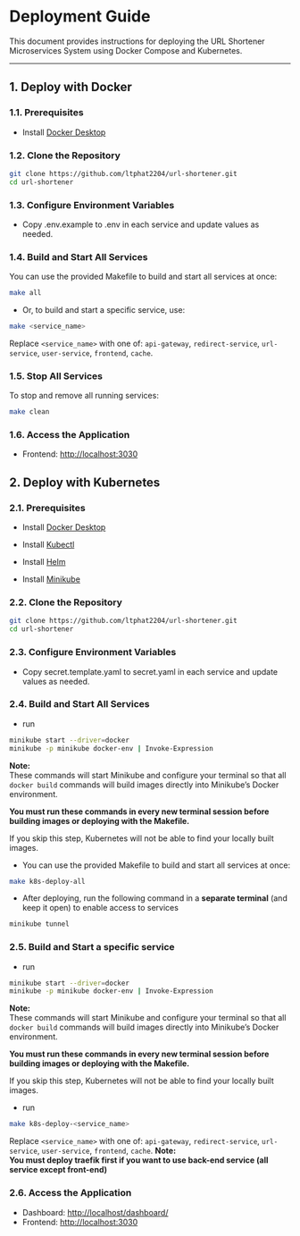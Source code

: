 # Deployment Guide

This document provides instructions for deploying the URL Shortener Microservices System using Docker Compose and Kubernetes.

---

## 1. Deploy with Docker

### 1.1. Prerequisites
- Install [Docker Desktop](https://docs.docker.com/compose/install/)

### 1.2. Clone the Repository

```sh
git clone https://github.com/ltphat2204/url-shortener.git
cd url-shortener
```

### 1.3. Configure Environment Variables

- Copy .env.example to .env in each service and update values as needed.

### 1.4. Build and Start All Services

You can use the provided Makefile to build and start all services at once:

```sh
make all
```

- Or, to build and start a specific service, use:

```sh
make <service_name>
```

Replace `<service_name>` with one of: `api-gateway`, `redirect-service`, `url-service`, `user-service`, `frontend`, `cache`.

### 1.5. Stop All Services

To stop and remove all running services:

```sh
make clean
```
### 1.6. Access the Application

- Frontend: [http://localhost:3030](http://localhost:3030)

## 2. Deploy with Kubernetes
### 2.1. Prerequisites
- Install [Docker Desktop](https://docs.docker.com/compose/install/)

- Install [Kubectl](https://kubernetes.io/docs/tasks/tools/install-kubectl-windows/#install-kubectl-binary-on-windows-via-direct-download-or-curl)

- Install [Helm](https://github.com/helm/helm/releases) 

- Install [Minikube](https://github.com/kubernetes/minikube/releases/tag/v1.36.0)

### 2.2. Clone the Repository

```sh
git clone https://github.com/ltphat2204/url-shortener.git
cd url-shortener
```

### 2.3. Configure Environment Variables

- Copy secret.template.yaml to secret.yaml in each service  and update values as needed.

### 2.4. Build and Start All Services
- run 
```sh
minikube start --driver=docker
minikube -p minikube docker-env | Invoke-Expression
```
**Note:**  
These commands will start Minikube and configure your terminal so that all `docker build` commands will build images directly into Minikube’s Docker environment.  

**You must run these commands in every new terminal session before building images or deploying with the Makefile.**  

If you skip this step, Kubernetes will not be able to find your locally built images.

- You can use the provided Makefile to build and start all services at once:
```sh
make k8s-deploy-all
```

-  After deploying, run the following command in a **separate terminal** (and keep it open) to enable access to services
```sh
minikube tunnel
```

### 2.5. Build and Start a specific service
- run 
```sh
minikube start --driver=docker
minikube -p minikube docker-env | Invoke-Expression
```
**Note:**  
These commands will start Minikube and configure your terminal so that all `docker build` commands will build images directly into Minikube’s Docker environment.  

**You must run these commands in every new terminal session before building images or deploying with the Makefile.**  

If you skip this step, Kubernetes will not be able to find your locally built images.

- run
```sh
make k8s-deploy-<service_name>
```
Replace `<service_name>` with one of: `api-gateway`, `redirect-service`, `url-service`, `user-service`, `frontend`, `cache`.
**Note:**  
**You must deploy traefik first if you want to use back-end service (all service except front-end)**

### 2.6. Access the Application
- Dashboard: [http://localhost/dashboard/](http://localhost/dashboard/)
- Frontend: [http://localhost:3030](http://localhost:3030)